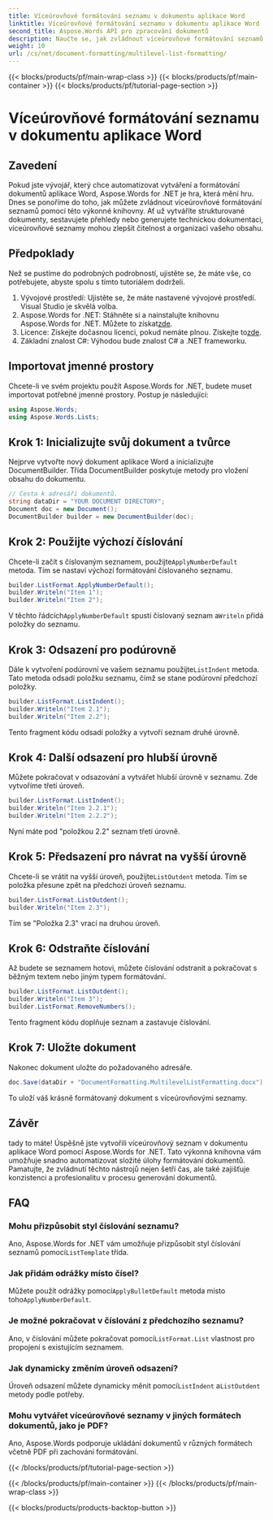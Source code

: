 ```yaml
---
title: Víceúrovňové formátování seznamu v dokumentu aplikace Word
linktitle: Víceúrovňové formátování seznamu v dokumentu aplikace Word
second_title: Aspose.Words API pro zpracování dokumentů
description: Naučte se, jak zvládnout víceúrovňové formátování seznamů v dokumentech aplikace Word pomocí Aspose.Words for .NET pomocí našeho podrobného průvodce. Vylepšete strukturu dokumentu bez námahy.
weight: 10
url: /cs/net/document-formatting/multilevel-list-formatting/
---
```


{{< blocks/products/pf/main-wrap-class >}}
{{< blocks/products/pf/main-container >}}
{{< blocks/products/pf/tutorial-page-section >}}

# Víceúrovňové formátování seznamu v dokumentu aplikace Word

## Zavedení

Pokud jste vývojář, který chce automatizovat vytváření a formátování dokumentů aplikace Word, Aspose.Words for .NET je hra, která mění hru. Dnes se ponoříme do toho, jak můžete zvládnout víceúrovňové formátování seznamů pomocí této výkonné knihovny. Ať už vytváříte strukturované dokumenty, sestavujete přehledy nebo generujete technickou dokumentaci, víceúrovňové seznamy mohou zlepšit čitelnost a organizaci vašeho obsahu.

## Předpoklady

Než se pustíme do podrobných podrobností, ujistěte se, že máte vše, co potřebujete, abyste spolu s tímto tutoriálem dodrželi.

1. Vývojové prostředí: Ujistěte se, že máte nastavené vývojové prostředí. Visual Studio je skvělá volba.
2.  Aspose.Words for .NET: Stáhněte si a nainstalujte knihovnu Aspose.Words for .NET. Můžete to získat[zde](https://releases.aspose.com/words/net/).
3.  Licence: Získejte dočasnou licenci, pokud nemáte plnou. Získejte to[zde](https://purchase.aspose.com/temporary-license/).
4. Základní znalost C#: Výhodou bude znalost C# a .NET frameworku.

## Importovat jmenné prostory

Chcete-li ve svém projektu použít Aspose.Words for .NET, budete muset importovat potřebné jmenné prostory. Postup je následující:

```csharp
using Aspose.Words;
using Aspose.Words.Lists;
```

## Krok 1: Inicializujte svůj dokument a tvůrce

Nejprve vytvořte nový dokument aplikace Word a inicializujte DocumentBuilder. Třída DocumentBuilder poskytuje metody pro vložení obsahu do dokumentu.

```csharp
// Cesta k adresáři dokumentů.
string dataDir = "YOUR DOCUMENT DIRECTORY";
Document doc = new Document();
DocumentBuilder builder = new DocumentBuilder(doc);
```

## Krok 2: Použijte výchozí číslování

 Chcete-li začít s číslovaným seznamem, použijte`ApplyNumberDefault` metoda. Tím se nastaví výchozí formátování číslovaného seznamu.

```csharp
builder.ListFormat.ApplyNumberDefault();
builder.Writeln("Item 1");
builder.Writeln("Item 2");
```

 V těchto řádcích`ApplyNumberDefault` spustí číslovaný seznam a`Writeln` přidá položky do seznamu.

## Krok 3: Odsazení pro podúrovně

 Dále k vytvoření podúrovní ve vašem seznamu použijte`ListIndent` metoda. Tato metoda odsadí položku seznamu, čímž se stane podúrovní předchozí položky.

```csharp
builder.ListFormat.ListIndent();
builder.Writeln("Item 2.1");
builder.Writeln("Item 2.2");
```

Tento fragment kódu odsadí položky a vytvoří seznam druhé úrovně.

## Krok 4: Další odsazení pro hlubší úrovně

Můžete pokračovat v odsazování a vytvářet hlubší úrovně v seznamu. Zde vytvoříme třetí úroveň.

```csharp
builder.ListFormat.ListIndent();
builder.Writeln("Item 2.2.1");
builder.Writeln("Item 2.2.2");
```

Nyní máte pod "položkou 2.2" seznam třetí úrovně.

## Krok 5: Předsazení pro návrat na vyšší úrovně

 Chcete-li se vrátit na vyšší úroveň, použijte`ListOutdent` metoda. Tím se položka přesune zpět na předchozí úroveň seznamu.

```csharp
builder.ListFormat.ListOutdent();
builder.Writeln("Item 2.3");
```

Tím se "Položka 2.3" vrací na druhou úroveň.

## Krok 6: Odstraňte číslování

Až budete se seznamem hotovi, můžete číslování odstranit a pokračovat s běžným textem nebo jiným typem formátování.

```csharp
builder.ListFormat.ListOutdent();
builder.Writeln("Item 3");
builder.ListFormat.RemoveNumbers();
```

Tento fragment kódu doplňuje seznam a zastavuje číslování.

## Krok 7: Uložte dokument

Nakonec dokument uložte do požadovaného adresáře.

```csharp
doc.Save(dataDir + "DocumentFormatting.MultilevelListFormatting.docx");
```

To uloží váš krásně formátovaný dokument s víceúrovňovými seznamy.

## Závěr

tady to máte! Úspěšně jste vytvořili víceúrovňový seznam v dokumentu aplikace Word pomocí Aspose.Words for .NET. Tato výkonná knihovna vám umožňuje snadno automatizovat složité úlohy formátování dokumentů. Pamatujte, že zvládnutí těchto nástrojů nejen šetří čas, ale také zajišťuje konzistenci a profesionalitu v procesu generování dokumentů.

## FAQ

### Mohu přizpůsobit styl číslování seznamu?
 Ano, Aspose.Words for .NET vám umožňuje přizpůsobit styl číslování seznamů pomocí`ListTemplate` třída.

### Jak přidám odrážky místo čísel?
 Můžete použít odrážky pomocí`ApplyBulletDefault` metoda místo toho`ApplyNumberDefault`.

### Je možné pokračovat v číslování z předchozího seznamu?
 Ano, v číslování můžete pokračovat pomocí`ListFormat.List` vlastnost pro propojení s existujícím seznamem.

### Jak dynamicky změním úroveň odsazení?
 Úroveň odsazení můžete dynamicky měnit pomocí`ListIndent` a`ListOutdent` metody podle potřeby.

### Mohu vytvářet víceúrovňové seznamy v jiných formátech dokumentů, jako je PDF?
Ano, Aspose.Words podporuje ukládání dokumentů v různých formátech včetně PDF při zachování formátování.

{{< /blocks/products/pf/tutorial-page-section >}}

{{< /blocks/products/pf/main-container >}}
{{< /blocks/products/pf/main-wrap-class >}}

{{< blocks/products/products-backtop-button >}}
